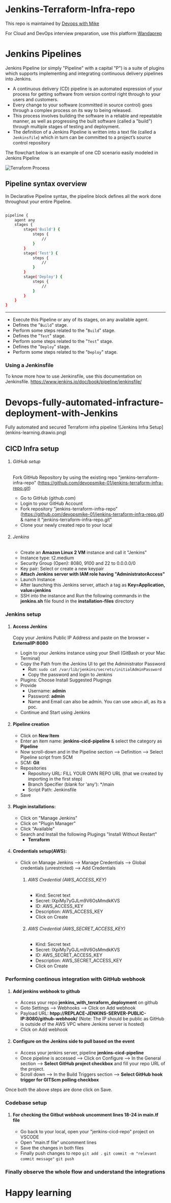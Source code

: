 # Jenkins-Terraform-Infra-repo

This repo is maintained by [Devops with Mike](https://www.youtube.com/@DevOpsWithMike0/videos/)

For Cloud and DevOps interview preparation, use this platform [Wandaprep](http://www.wandaprep.com/)

# Jenkins Pipelines
Jenkins Pipeline (or simply "Pipeline" with a capital "P") is a suite of plugins which supports implementing and integrating continuous delivery pipelines into Jenkins.
- A continuous delivery (CD) pipeline is an automated expression of your process for getting software from version control right through to your users and customers. 
- Every change to your software (committed in source control) goes through a complex process on its way to being released. 
- This process involves building the software in a reliable and repeatable manner, as well as progressing the built software (called a "build") through multiple stages of testing and deployment.
- The definition of a Jenkins Pipeline is written into a text file (called a `Jenkinsfile`) which in turn can be committed to a project’s source control repository

The flowchart below is an example of one CD scenario easily modeled in Jenkins Pipeline

![Terraform Process](https://www.jenkins.io/doc/book/resources/pipeline/realworld-pipeline-flow.png)

## Pipeline syntax overview
In Declarative Pipeline syntax, the pipeline block defines all the work done throughout your entire Pipeline.

```sh

pipeline {
    agent any
    stages {
        stage('Build') {
            steps {
                //
            }
        }
        stage('Test') {
            steps {
                //
            }
        }
        stage('Deploy') {
            steps {
                //
            }
        }
    }
}

```
---

- Execute this Pipeline or any of its stages, on any available agent.
- Defines the "`Build`" stage.
- Perform some steps related to the "`Build`" stage.
- Defines the "`Test`" stage.
- Perform some steps related to the "`Test`" stage.
- Defines the "`Deploy`" stage.
- Perform some steps related to the "`Deploy`" stage.

### Using a Jenkinsfile

To know more how to use Jenkinsfile, use this documentation on Jenkinsfile. https://www.jenkins.io/doc/book/pipeline/jenkinsfile/

# Devops-fully-automated-infracture-deployment-with-Jenkins
Fully automated and secured Terraform infra pipeline
![Jenkins Infra Setup] (enkins-learning.drawio.png)
## CICD Infra setup
1) ###### GitHub setup
    Fork GitHub Repository by using the existing repo "jenkins-terraform-infra-repo" (https://github.com/devopsmike-01/jenkins-terraform-infra-repo.git)     
    - Go to GitHub (github.com)
    - Login to your GitHub Account
    - Fork repository "jenkins-terraform-infra-repo" (https://github.com/devopsmike-01/jenkins-terraform-infra-repo.git) & name it "jenkins-terraform-infra-repo.git"
    - Clone your newly created repo to your local

2) ###### Jenkins
    - Create an **Amazon Linux 2 VM** instance and call it "Jenkins"
    - Instance type: t2.medium
    - Security Group (Open): 8080, 9100 and 22 to 0.0.0.0/0
    - Key pair: Select or create a new keypair
    - **Attach Jenkins server with IAM role having "AdministratorAccess"**
    - Launch Instance
    - After launching this Jenkins server, attach a tag as **Key=Application, value=jenkins**
    - SSH into the instance and Run the following commands in the **jenkins.sh** file found in the **installation-files** directory

### Jenkins setup
1) #### Access Jenkins
    Copy your Jenkins Public IP Address and paste on the browser = **ExternalIP:8080**
    - Login to your Jenkins instance using your Shell (GitBash or your Mac Terminal)
    - Copy the Path from the Jenkins UI to get the Administrator Password
        - Run: `sudo cat /var/lib/jenkins/secrets/initialAdminPassword`
        - Copy the password and login to Jenkins
    - Plugins: Choose Install Suggested Plugings 
    - Provide 
        - Username: **admin**
        - Password: **admin**
        - Name and Email can also be admin. You can use `admin` all, as its a poc.
    - Continue and Start using Jenkins

2)  #### Pipeline creation
    - Click on **New Item**
    - Enter an item name: **jenkins-cicd-pipeline** & select the category as **Pipeline**
    - Now scroll-down and in the Pipeline section --> Definition --> Select Pipeline script from SCM
    - SCM: **Git**
    - Repositories
        - Repository URL: FILL YOUR OWN REPO URL (that we created by importing in the first step)
        - Branch Specifier (blank for 'any'): */main
        - Script Path: Jenkinsfile
    - Save

3)  #### Plugin installations:
    - Click on "Manage Jenkins"
    - Click on "Plugin Manager"
    - Click "Available"
    - Search and Install the following Plugings "Install Without Restart"        
        - **Terraform**

4)  #### Credentials setup(AWS):
    - Click on Manage Jenkins --> Manage Credentials --> Global credentials (unrestricted) --> Add Credentials
        1)  ###### AWS Credential (AWS_ACCESS_KEY)
            - Kind: Secret text            
            - Secret: lXpiMy7yGJLm9V6OsMmdkKVS
            - ID: AWS_ACCESS_KEY
            - Description: AWS_ACCESS_KEY
            - Click on Create    
        2) ###### AWS Credential (AWS_SECRET_ACCESS_KEY)
            - Kind: Secret text            
            - Secret: lXpiMy7yGJLm9V6OsMmdkKVS
            - ID: AWS_SECRET_ACCESS_KEY
            - Description: AWS_SECRET_ACCESS_KEY
            - Click on Create              


### Performing continous integration with GitHub webhook

1) #### Add jenkins webhook to github
    - Access your repo **jenkins_with_terraform_deployment** on github
    - Goto Settings --> Webhooks --> Click on Add webhook 
    - Payload URL: **htpp://REPLACE-JENKINS-SERVER-PUBLIC-IP:8080/github-webhook/**    (Note: The IP should be public as GitHub is outside of the AWS VPC where Jenkins server is hosted)
    - Click on Add webhook

2) #### Configure on the Jenkins side to pull based on the event
    - Access your jenkins server, pipeline **jenkins-cicd-pipeline**
    - Once pipeline is accessed --> Click on Configure --> In the General section --> **Select GitHub project checkbox** and fill your repo URL of the project.
    - Scroll down --> In the Build Triggers section -->  **Select GitHub hook trigger for GITScm polling checkbox**

Once both the above steps are done click on Save.


### Codebase setup

1) #### For checking the Gitbut webhook uncomment lines 18-24 in main.tf file
    - Go back to your local, open your "jenkins-cicd-repo" project on VSCODE
    - Open "main.tf file" uncomment lines   
    - Save the changes in both files
    - Finally push changes to repo
        `git add .`
        `git commit -m "relevant commit message"`
        `git push`
### Finally observe the whole flow and understand the integrations

# Happy learning
